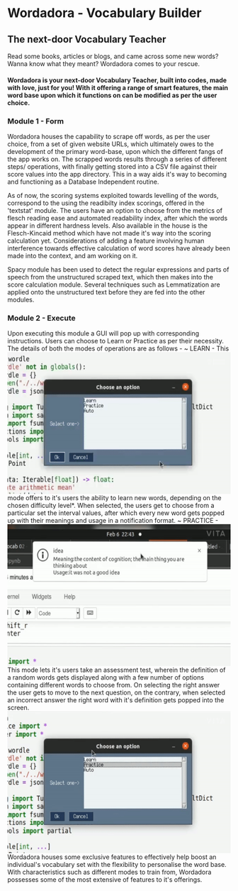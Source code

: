 # Wordadora - Vocabulary Builder
## The next-door Vocabulary Teacher
Read some books, articles or blogs, and came across some new words? Wanna know what they meant? Wordadora comes to your rescue.

#### Wordadora is your next-door Vocabulary Teacher, built into codes, made with love, just for you! With it offering a range of smart features, the main word base upon which it functions on can be modified as per the user choice.

### Module 1 - Form
Wordadora houses the capability to scrape off words, as per the user choice, from a set of given website URLs, which ultimately owes to the development of the primary word-base, upon which the different fangs of the app works on. The scrapped words results through a series of different steps/ operations, with finally getting stored into a CSV file against their score values into the app directory. This in a way aids it's way to becoming and functioning as a Database Independent routine.

As of now, the scoring systems exploited towards levelling of the words, correspond to the using the readibilty index scorings, offered in the 'textstat' module. The users have an option to choose from the metrics of flesch reading ease and automated readability index, after which the words appear in different hardness levels. Also available in the house is the Flesch-Kincaid method which have not made it's way into the scoring calculation yet. Considerations of adding a feature involving human interference towards effective calculation of word scores have already been made into the context, and am working on it.

Spacy module has been used to detect the regular expressions and parts of speech from the unstructured scraped text, which then makes into the score calculation module. Several techniques such as Lemmatization are applied onto the unstructured text before they are fed into the other modules.

### Module 2 - Execute 
Upon executing this module a GUI will pop up with corresponding instructions. Users can choose to Learn or Practice as per their necessity. The details of both the modes of operations are as follows -
<img align="right" alt="GIF" src="https://github.com/ddebrup/Wordadora/blob/main/Images/Learn01.gif" width="550" height="320" />
~ LEARN - This mode offers to it's users the ability to learn new words, depending on the chosen difficulty level*. When selected, the users get to choose from a particular set the interval values, after which every new word gets popped up with their meanings and usage in a notification format.
<img align="left" alt="GIF" src="https://github.com/ddebrup/Wordadora/blob/main/Images/Learn02.gif" width="550" height="320" />
~ PRACTICE - This mode lets it's users take an assessment test, wherein the definition of a random words gets displayed along with a few number of options containing different words to choose from. On selecting the right answer the user gets to move to the next question, on the contrary, when selected an incorrect answer the right word with it's definition gets popped into the screen.
<img align="right" alt="GIF" src="https://github.com/ddebrup/Wordadora/blob/main/Images/Practice.gif" width="550" height="320" />









Wordadora houses some exclusive features to effectively help boost an individual's vocabulary set with the flexibility to personalise the word base. With characteristics such as different modes to train from, Wordadora possesses some of the most extensive of features to it's offerings.


</br>

</br>

